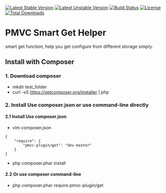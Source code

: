 [![Latest Stable Version](https://poser.pugx.org/pmvc-plugin/get/v/stable)](https://packagist.org/packages/pmvc-plugin/get) 
[![Latest Unstable Version](https://poser.pugx.org/pmvc-plugin/get/v/unstable)](https://packagist.org/packages/pmvc-plugin/get) 
[![Build Status](https://travis-ci.org/pmvc-plugin/get.svg?branch=master)](https://travis-ci.org/pmvc-plugin/get)
[![License](https://poser.pugx.org/pmvc-plugin/get/license)](https://packagist.org/packages/pmvc-plugin/get)
[![Total Downloads](https://poser.pugx.org/pmvc-plugin/get/downloads)](https://packagist.org/packages/pmvc-plugin/get) 

PMVC Smart Get Helper 
===============
smart get function, help you get configure from different storage simply.

## Install with Composer
### 1. Download composer
   * mkdir test_folder
   * curl -sS https://getcomposer.org/installer | php

### 2. Install Use composer.json or use command-line directly
#### 2.1 Install Use composer.json
   * vim composer.json
```
{
    "require": {
        "pmvc-plugin/get": "dev-master"
    }
}
```
   * php composer.phar install

#### 2.2 Or use composer command-line
   * php composer.phar require pmvc-plugin/get

